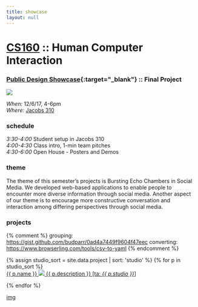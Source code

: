 ```yaml
---
title: showcase
layout: null
---
```


<html>
<head>
  <title> CS160 Showcase </title>
  <meta http-equiv="Content-Type" content="text/html; charset=UTF-8">
  <meta name="viewport" content="width=device-width, initial-scale=1.0">
  <link rel="stylesheet" href="/assets/custom.css">
  <link rel="stylesheet" href="/assets/showcase.css">
  <script src="https://unpkg.com/masonry-layout@4/dist/masonry.pkgd.js"></script>
  <script src="http://code.jquery.com/jquery-3.2.1.slim.min.js"
        integrity="sha256-k2WSCIexGzOj3Euiig+TlR8gA0EmPjuc79OEeY5L45g="
        crossorigin="anonymous"></script>
</head>

# [CS160](/) :: Human Computer Interaction

### [Public Design Showcase][eb]{:target="_blank"} :: Final Project

<div class="showcase-details">
<img src="{{ site.base_name }}/assets/images/showcase.jpg"/>
<p>
    <i> When: </i>
    <span class="event-details"> 12/6/17, 4-6pm </span>
    <br/> <i>Where: </i>
    <span class="event-details"> <a href="http://jacobsinstitute.berkeley.edu/" target="_blank">Jacobs 310</a> </span>
</p>
</div>

### schedule

<p class="event-timeline">
    <i>3:30-4:00 </i>
    <span class="event-details"> Student setup in Jacobs 310 </span>
    <i> <br/> 4:00-4:30 </i>
    <span class="event-details"> Class intro, 1-min team pitches </span>
    <i> <br/> 4:30-6:00 </i>
    <span class="event-details"> Open House - Posters and Demos </span>
</p>

### theme

The theme of this semester’s projects is Bursting Echo Chambers in Social
Media. We developed web-based applications to enable people to encounter more
diverse information through social media. Another aspect of our theme is to
encourage more constructive conversation and interaction among differing
perspectives through social media.

### projects

{% comment %}
grouping: https://gist.github.com/budparr/0ad4a7449f9604f47eec
converting: https://www.browserling.com/tools/csv-to-yaml
{% endcomment %}


<div class="project-wrapper" class="grid">
{% assign studio_sort = site.data.project | sort: 'studio' %}
{% for p in studio_sort %}
<div class="project">
    <a class="project-link" href="#">
    <!--<a class="project-link" href="{{ p.link }}" target="_blank">-->
    <span class="project-name">{{ p.name }}</span>
    <img class="project-image" src="{{ site.base_name }}/assets/logos/{{ p.name | slugify }}.png"/>
    <span class="project-desc">{{ p.description }} [ta:  <i>{{ p.studio }}</i>]</span>
    </a>
</div>

{% endfor %}
</div>

[eb]:https://www.eventbrite.com/e/jacobs-winter-design-showcase-2017-tickets-39925134151

<footer>
    <a href="https://upload.wikimedia.org/wikipedia/commons/9/95/CampanileMtTamalpiasSunset-original.jpg">img</a>
</footer>

<script>
$(window).on("load", function() { new Masonry( '.grid',  { "itemSelector": ".project", "columnWidth": 0 }) });
</script>
</html>
